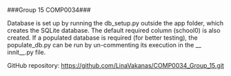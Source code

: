 ###Group 15 COMP0034###

Database is set up by running the db_setup.py outside the app folder, which creates the SQLite database. The default 
required column (school0) is also created. If a populated database is required (for better testing), the populate_db.py 
can be run by un-commenting its execution in the __ innit__.py file.

GitHub repository: https://github.com/LinaVakanas/COMP0034_Group_15.git

